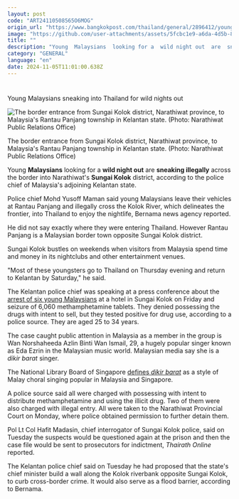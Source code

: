 ```yaml
---
layout: post
code: "ART24110508565O6MOG"
origin_url: "https://www.bangkokpost.com/thailand/general/2896412/young-malaysians-sneaking-into-thailand-for-wild-nights-out"
image: "https://github.com/user-attachments/assets/5fcbc1e9-a6da-4d5b-885c-15f2b4c96769"
title: ""
description: "Young  Malaysians  looking for a  wild night out  are  sneaking illegally  across the border into Narathiwat"
category: "GENERAL"
language: "en"
date: 2024-11-05T11:01:00.638Z
---
```


# 

Young Malaysians sneaking into Thailand for wild nights out

![The border entrance from Sungai Kolok district, Narathiwat province, to Malaysia's Rantau Panjang township in Kelantan state. (Photo: Narathiwat Public Relations Office)](https://github.com/user-attachments/assets/1cbdd941-cda4-4343-974b-b25d114dcf1c)

The border entrance from Sungai Kolok district, Narathiwat province, to Malaysia's Rantau Panjang township in Kelantan state. (Photo: Narathiwat Public Relations Office)

Young **Malaysians** looking for a **wild night out** are **sneaking illegally** across the border into Narathiwat's **Sungai Kolok** district, according to the police chief of Malaysia's adjoining Kelantan state.

Police chief Mohd Yusoff Maman said young Malaysians leave their vehicles at Rantau Panjang and illegally cross the Kolok River, which delineates the frontier, into Thailand to enjoy the nightlife, Bernama news agency reported.

He did not say exactly where they were entering Thailand. However Rantau Panjang is a Malaysian border town opposite Sungai Kolok district. 

Sungai Kolok bustles on weekends when visitors from Malaysia spend time and money in its nightclubs and other entertainment venues.

"Most of these youngsters go to Thailand on Thursday evening and return to Kelantan by Saturday," he said.

The Kelantan police chief was speaking at a press conference about the [arrest of six young Malaysians](https://www.bangkokpost.com/thailand/general/2895817/malaysian-pop-star-nabbed-in-drug-bust-in-southern-thailand) at a hotel in Sungai Kolok on Friday and  seizure of 6,060 methamphetamine tablets. They denied possessing the drugs with intent to sell, but they tested positive for drug use, according to a police source. They are aged 25 to 34 years.

The case caught public attention in Malaysia as a member in the group is Wan Norshaheeda Azlin Binti Wan Ismail, 29, a hugely popular singer known as Eda Ezrin in the Malaysian music world. Malaysian media say she is a _dikir barat_ singer.

The National Library Board of Singapore [defines _dikir barat_](https://www.nlb.gov.sg/main/article-detail?cmsuuid=2507d62a-542e-4878-a18b-6997c04b3381) as a style of Malay choral singing popular in Malaysia and Singapore.

A police source said all were charged with possessing with intent to distribute methamphetamine and using the illicit drug. Two of them were also charged with illegal entry. All were taken to the Narathiwat Provincial Court on Monday, where police obtained permission to further detain them.

Pol Lt Col Hafit Madasin, chief interrogator of Sungai Kolok police, said on Tuesday the suspects would be questioned again at the prison and then the case file would be sent to prosecutors for indictment, _Thairath Online_ reported.

The Kelantan police chief said on Tuesday he had proposed that the state's chief minister build a wall along the Kolok riverbank opposite Sungai Kolok, to curb cross-border crime. It would also serve as a flood barrier, according to Bernama.
